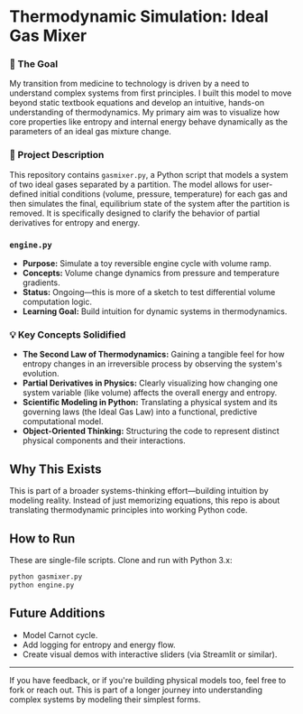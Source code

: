 # Thermodynamic Simulation: Ideal Gas Mixer

### 🎯 The Goal
My transition from medicine to technology is driven by a need to understand complex systems from first principles. I built this model to move beyond static textbook equations and develop an intuitive, hands-on understanding of thermodynamics. My primary aim was to visualize how core properties like entropy and internal energy behave dynamically as the parameters of an ideal gas mixture change.

### 📜 Project Description
This repository contains `gasmixer.py`, a Python script that models a system of two ideal gases separated by a partition. The model allows for user-defined initial conditions (volume, pressure, temperature) for each gas and then simulates the final, equilibrium state of the system after the partition is removed. It is specifically designed to clarify the behavior of partial derivatives for entropy and energy.


### `engine.py`
- **Purpose:** Simulate a toy reversible engine cycle with volume ramp.
- **Concepts:** Volume change dynamics from pressure and temperature gradients.
- **Status:** Ongoing—this is more of a sketch to test differential volume computation logic.
- **Learning Goal:** Build intuition for dynamic systems in thermodynamics.

### 💡 Key Concepts Solidified
* **The Second Law of Thermodynamics:** Gaining a tangible feel for how entropy changes in an irreversible process by observing the system's evolution.
* **Partial Derivatives in Physics:** Clearly visualizing how changing one system variable (like volume) affects the overall energy and entropy.
* **Scientific Modeling in Python:** Translating a physical system and its governing laws (the Ideal Gas Law) into a functional, predictive computational model.
* **Object-Oriented Thinking:** Structuring the code to represent distinct physical components and their interactions.

## Why This Exists
This is part of a broader systems-thinking effort—building intuition by modeling reality. Instead of just memorizing equations, this repo is about translating thermodynamic principles into working Python code.

## How to Run
These are single-file scripts. Clone and run with Python 3.x:
```bash
python gasmixer.py
python engine.py
```

## Future Additions
- Model Carnot cycle.
- Add logging for entropy and energy flow.
- Create visual demos with interactive sliders (via Streamlit or similar).

---

If you have feedback, or if you're building physical models too, feel free to fork or reach out. This is part of a longer journey into understanding complex systems by modeling their simplest forms.
